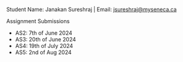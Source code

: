 Student Name: Janakan Sureshraj  | Email: jsureshraj@myseneca.ca

Assignment Submissions
* AS2:  7th of June 2024
* AS3: 20th of June 2024
* AS4: 19th of July 2024
* AS5:  2nd of  Aug 2024
